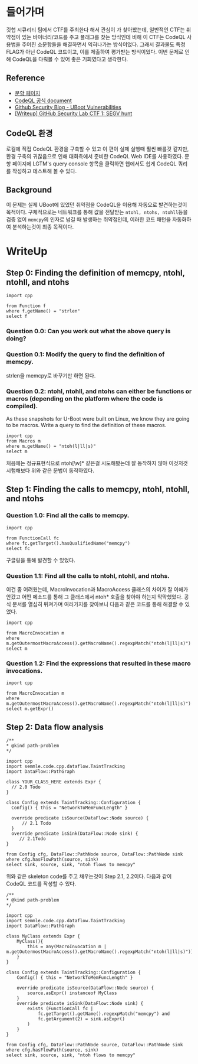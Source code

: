 # 들어가며
깃헙 시큐리티 팀에서 CTF를 주최한다 해서 관심이 가 찾아봤는데, 일반적인 CTF는 취약점이 있는 바이너리/코드를 주고 플래그를 찾는 방식인데 비해 이 CTF는 CodeQL 사용법을 주어진 소문항들을 해결하면서 익혀나가는 방식이었다. 그래서 결과물도 특정 FLAG가 아닌 CodeQL 코드이고, 이를 제출하여 평가받는 방식이었다. 이번 문제로 인해 CodeQL을 다뤄볼 수 있어 좋은 기회였다고 생각한다.

## Reference
- [문항 페이지](https://securitylab.github.com/ctf/uboot)  
- [CodeQL 공식 document](https://codeql.github.com/docs/)
- [Github Security Blog - UBoot Vulnerabilities](https://securitylab.github.com/research/uboot-rce-nfs-vulnerability)
- [[Writeup] GitHub Security Lab CTF 1: SEGV hunt](https://null2root.github.io/blog/2021/02/12/GitHub-Security-Lab-CTF-1_SEGV-hunt-writeup.html)
## CodeQL 환경
로컬에 직접 CodeQL 환경을 구축할 수 있고 이 편이 실제 실행때 훨씬 빠를것 같지만, 환경 구축의 귀찮음으로 인해 대회측에서 준비한 CodeQL Web IDE를 사용하였다. 문항 페이지에 LGTM's query console 항목을 클릭하면 웹에서도 쉽게 CodeQL 쿼리를 작성하고 테스트해 볼 수 있다.

## Background
이 문제는 실제 UBoot에 있었던 취약점을 CodeQL을 이용해 자동으로 발견하는것이 목적이다. 구체적으로는 네트워크를 통해 값을 전달받는 ```ntohl, ntohs, ntohll```등을 검증 없이 ``memcpy``의 인자로 넘길 때 발생하는 취약점인데, 이러한 코드 패턴을 자동화하여 분석하는것이 최종 목적이다.

# WriteUp

## Step 0: Finding the definition of memcpy, ntohl, ntohll, and ntohs
```CodeQL
import cpp

from Function f
where f.getName() = "strlen"
select f
```
### Question 0.0: Can you work out what the above query is doing?
### Question 0.1: Modify the query to find the definition of memcpy.
strlen을 memcpy로 바꾸기만 하면 된다.
### Question 0.2: ntohl, ntohll, and ntohs can either be functions or macros (depending on the platform where the code is compiled).
As these snapshots for U-Boot were built on Linux, we know they are going to be macros. Write a query to find the definition of these macros.
```CodeQL
import cpp
from Macros m
where m.getName() = "ntoh(l|ll|s)"
select m
```
처음에는 정규표현식으로 ntoh[\w]* 같은걸 시도해봤는데 잘 동작하지 않아 이것저것 시험해보다 위와 같은 문법이 동작하였다.

## Step 1: Finding the calls to memcpy, ntohl, ntohll, and ntohs
### Question 1.0: Find all the calls to memcpy.
```CodeQL
import cpp

from FunctionCall fc
where fc.getTarget().hasQualifiedName("memcpy")
select fc
```
구글링을 통해 발견할 수 있었다.

### Question 1.1: Find all the calls to ntohl, ntohll, and ntohs.
이건 좀 어려웠는데, MacroInvocation과 MacroAccess 클래스의 차이가 잘 이해가 안갔고 어떤 메소드를 통해 그 클래스에서 ntoh* 호출을 찾아야 하는지 막막했었다. 공식 문서를 열심히 뒤져가며 여러가지를 찾아보니 다음과 같은 코드를 통해 해결할 수 있었다.
```CodeQL
import cpp

from MacroInvocation m
where m.getOutermostMacroAccess().getMacroName().regexpMatch("ntoh(l|ll|s)")
select m
```
### Question 1.2: Find the expressions that resulted in these macro invocations.
```CodeQL
import cpp

from MacroInvocation m
where m.getOutermostMacroAccess().getMacroName().regexpMatch("ntoh(l|ll|s)")
select m.getExpr()
```

## Step 2: Data flow analysis
```CodeQL
/**
* @kind path-problem
*/

import cpp
import semmle.code.cpp.dataflow.TaintTracking
import DataFlow::PathGraph
 
class YOUR_CLASS_HERE extends Expr {
  // 2.0 Todo 
}
 
class Config extends TaintTracking::Configuration {
  Config() { this = "NetworkToMemFuncLength" }
 
  override predicate isSource(DataFlow::Node source) {
      // 2.1 Todo
  }
  override predicate isSink(DataFlow::Node sink) {
     // 2.1Todo
}
 
from Config cfg, DataFlow::PathNode source, DataFlow::PathNode sink
where cfg.hasFlowPath(source, sink)
select sink, source, sink, "ntoh flows to memcpy"
```
위와 같은 skeleton code를 주고 채우는것이 Step 2.1, 2.2이다. 다음과 같이 CodeQL 코드를 작성할 수 있다.
```CodeQL
/**
* @kind path-problem
*/

import cpp
import semmle.code.cpp.dataflow.TaintTracking
import DataFlow::PathGraph
 
class MyClass extends Expr {
    MyClass(){
        this = any(MacroInvocation m | m.getOutermostMacroAccess().getMacroName().regexpMatch("ntoh(l|ll|s)")).getExpr()
    }
}
 
class Config extends TaintTracking::Configuration {
    Config() { this = "NetworkToMemFuncLength" }
 
    override predicate isSource(DataFlow::Node source) {
        source.asExpr() instanceof MyClass
    }
    override predicate isSink(DataFlow::Node sink) {
        exists (FunctionCall fc |
            fc.getTarget().getName().regexpMatch("memcpy") and
            fc.getArgument(2) = sink.asExpr()
        )
    } 
}
 
from Config cfg, DataFlow::PathNode source, DataFlow::PathNode sink
where cfg.hasFlowPath(source, sink)
select sink, source, sink, "ntoh flows to memcpy"
```
